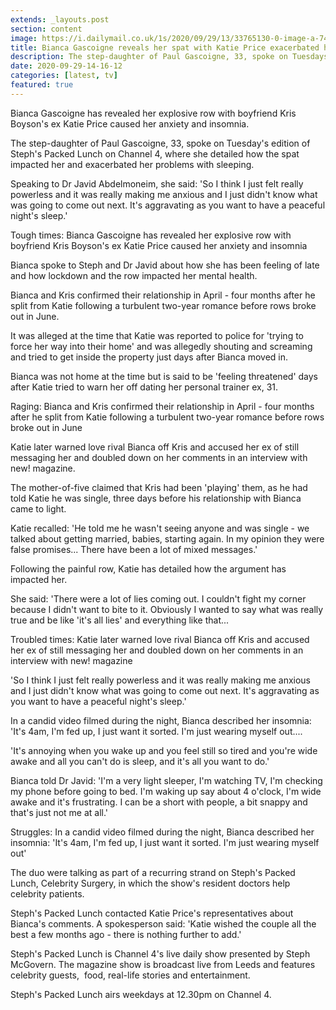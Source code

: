 ```yaml
---
extends: _layouts.post
section: content
image: https://i.dailymail.co.uk/1s/2020/09/29/13/33765130-0-image-a-74_1601384146281.jpg 
title: Bianca Gascoigne reveals her spat with Katie Price exacerbated her aggravating insomnia 
description: The step-daughter of Paul Gascoigne, 33, spoke on Tuesdays edition of Stephs Packed Lunch on Channel 4, where she detailed how the spat impacted her and exacerbated her woes 
date: 2020-09-29-14-16-12 
categories: [latest, tv] 
featured: true 
--- 
```

Bianca Gascoigne has revealed her explosive row with boyfriend Kris Boyson's ex Katie Price caused her anxiety and insomnia.

The step-daughter of Paul Gascoigne, 33, spoke on Tuesday's edition of Steph's Packed Lunch on Channel 4, where she detailed how the spat impacted her and exacerbated her problems with sleeping. 

Speaking to Dr Javid Abdelmoneim, she said: 'So I think I just felt really powerless and it was really making me anxious and I just didn't know what was going to come out next. It's aggravating as you want to have a peaceful night's sleep.'

Tough times: Bianca Gascoigne has revealed her explosive row with boyfriend Kris Boyson's ex Katie Price caused her anxiety and insomnia

Bianca spoke to Steph and Dr Javid about how she has been feeling of late and how lockdown and the row impacted her mental health. 

Bianca and Kris confirmed their relationship in April - four months after he split from Katie following a turbulent two-year romance before rows broke out in June. 

It was alleged at the time that Katie was reported to police for 'trying to force her way into their home' and was allegedly shouting and screaming and tried to get inside the property just days after Bianca moved in.

Bianca was not home at the time but is said to be 'feeling threatened' days after Katie tried to warn her off dating her personal trainer ex, 31.

Raging: Bianca and Kris confirmed their relationship in April - four months after he split from Katie following a turbulent two-year romance before rows broke out in June

Katie later warned love rival Bianca off Kris and accused her ex of still messaging her and doubled down on her comments in an interview with new! magazine.

The mother-of-five claimed that Kris had been 'playing' them, as he had told Katie he was single, three days before his relationship with Bianca came to light.

Katie recalled: 'He told me he wasn't seeing anyone and was single - we talked about getting married, babies, starting again. In my opinion they were false promises... There have been a lot of mixed messages.'

Following the painful row, Katie has detailed how the argument has impacted her.  

She said: 'There were a lot of lies coming out. I couldn't fight my corner because I didn't want to bite to it. Obviously I wanted to say what was really true and be like 'it's all lies' and everything like that...

Troubled times: Katie later warned love rival Bianca off Kris and accused her ex of still messaging her and doubled down on her comments in an interview with new! magazine

'So I think I just felt really powerless and it was really making me anxious and I just didn't know what was going to come out next. It's aggravating as you want to have a peaceful night's sleep.'

In a candid video filmed during the night, Bianca described her insomnia: 'It's 4am, I'm fed up, I just want it sorted. I'm just wearing myself out....

'It's annoying when you wake up and you feel still so tired and you're wide awake and all you can't do is sleep, and it's all you want to do.'

Bianca told Dr Javid: 'I'm a very light sleeper, I'm watching TV, I'm checking my phone before going to bed. I'm waking up say about 4 o'clock, I'm wide awake and it's frustrating. I can be a short with people, a bit snappy and that's just not me at all.'

Struggles: In a candid video filmed during the night, Bianca described her insomnia: 'It's 4am, I'm fed up, I just want it sorted. I'm just wearing myself out'

The duo were talking as part of a recurring strand on Steph's Packed Lunch, Celebrity Surgery, in which the show's resident doctors help celebrity patients.

Steph's Packed Lunch contacted Katie Price's representatives about Bianca's comments. A spokesperson said: 'Katie wished the couple all the best a few months ago - there is nothing further to add.'

Steph's Packed Lunch is Channel 4's live daily show presented by Steph McGovern. The magazine show is broadcast live from Leeds and features celebrity guests,  food, real-life stories and entertainment. 

Steph's Packed Lunch airs weekdays at 12.30pm on Channel 4.  

